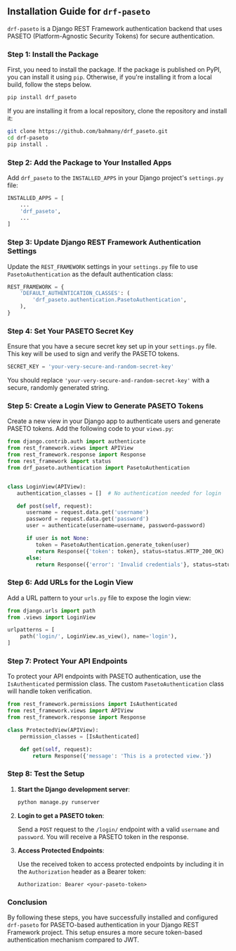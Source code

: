 ## Installation Guide for `drf-paseto`

`drf-paseto` is a Django REST Framework authentication backend that uses PASETO (Platform-Agnostic Security Tokens) for secure authentication.

### Step 1: Install the Package

First, you need to install the package. If the package is published on PyPI, you can install it using `pip`. Otherwise, if you're installing it from a local build, follow the steps below.

```bash
pip install drf_paseto
```

If you are installing it from a local repository, clone the repository and install it:

```bash
git clone https://github.com/bahmany/drf_paseto.git
cd drf-paseto
pip install .
```

### Step 2: Add the Package to Your Installed Apps

Add `drf_paseto` to the `INSTALLED_APPS` in your Django project's `settings.py` file:

```python
INSTALLED_APPS = [
    ...
    'drf_paseto',
    ...
]
```

### Step 3: Update Django REST Framework Authentication Settings

Update the `REST_FRAMEWORK` settings in your `settings.py` file to use `PasetoAuthentication` as the default authentication class:

```python
REST_FRAMEWORK = {
    'DEFAULT_AUTHENTICATION_CLASSES': (
        'drf_paseto.authentication.PasetoAuthentication',
    ),
}
```

### Step 4: Set Your PASETO Secret Key

Ensure that you have a secure secret key set up in your `settings.py` file. This key will be used to sign and verify the PASETO tokens.

```python
SECRET_KEY = 'your-very-secure-and-random-secret-key'
```

You should replace `'your-very-secure-and-random-secret-key'` with a secure, randomly generated string. 

### Step 5: Create a Login View to Generate PASETO Tokens

Create a new view in your Django app to authenticate users and generate PASETO tokens. Add the following code to your `views.py`:

```python
from django.contrib.auth import authenticate
from rest_framework.views import APIView
from rest_framework.response import Response
from rest_framework import status
from drf_paseto.authentication import PasetoAuthentication


class LoginView(APIView):
   authentication_classes = []  # No authentication needed for login

   def post(self, request):
      username = request.data.get('username')
      password = request.data.get('password')
      user = authenticate(username=username, password=password)

      if user is not None:
         token = PasetoAuthentication.generate_token(user)
         return Response({'token': token}, status=status.HTTP_200_OK)
      else:
         return Response({'error': 'Invalid credentials'}, status=status.HTTP_401_UNAUTHORIZED)
```

### Step 6: Add URLs for the Login View

Add a URL pattern to your `urls.py` file to expose the login view:

```python
from django.urls import path
from .views import LoginView

urlpatterns = [
    path('login/', LoginView.as_view(), name='login'),
]
```

### Step 7: Protect Your API Endpoints

To protect your API endpoints with PASETO authentication, use the `IsAuthenticated` permission class. The custom `PasetoAuthentication` class will handle token verification.

```python
from rest_framework.permissions import IsAuthenticated
from rest_framework.views import APIView
from rest_framework.response import Response

class ProtectedView(APIView):
    permission_classes = [IsAuthenticated]

    def get(self, request):
        return Response({'message': 'This is a protected view.'})
```

### Step 8: Test the Setup

1. **Start the Django development server**:

    ```bash
    python manage.py runserver
    ```

2. **Login to get a PASETO token**:

   Send a `POST` request to the `/login/` endpoint with a valid `username` and `password`. You will receive a PASETO token in the response.

3. **Access Protected Endpoints**:

   Use the received token to access protected endpoints by including it in the `Authorization` header as a Bearer token:

   ```
   Authorization: Bearer <your-paseto-token>
   ```

### Conclusion

By following these steps, you have successfully installed and configured `drf-paseto` for PASETO-based authentication in your Django REST Framework project. This setup ensures a more secure token-based authentication mechanism compared to JWT.

